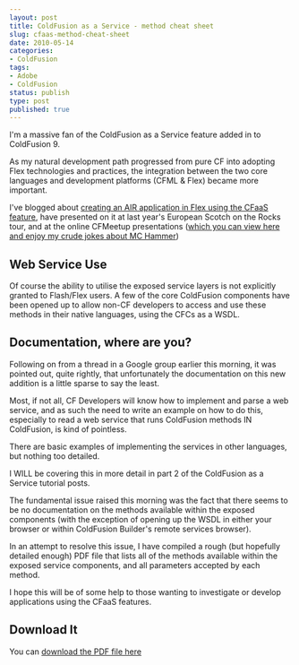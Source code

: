 ```yaml
---
layout: post
title: ColdFusion as a Service - method cheat sheet
slug: cfaas-method-cheat-sheet
date: 2010-05-14
categories:
- ColdFusion
tags:
- Adobe
- ColdFusion
status: publish
type: post
published: true
---
```

<p>I'm a massive fan of the ColdFusion as a Service feature added in to ColdFusion 9.</p>
<p>As my natural development path progressed from pure CF into adopting Flex technologies and practices, the integration between the two core languages and development platforms (CFML &amp; Flex) became more important.</p>
<p>I've blogged about <a title="ColdFusion as a Service (Part 1)" href="http://www.mattgifford.co.uk/coldfusion-as-a-service-part-1/" target="_blank">creating an AIR application in Flex using the CFaaS feature</a>, have presented on it at last year's European Scotch on the Rocks tour, and at the online CFMeetup presentations (<a title="CF Online Meetup" href="http://www.meetup.com/coldfusionmeetup/calendar/13162484/?from=list&amp;offset=0" target="_blank">which you can view here and enjoy my crude jokes about MC Hammer</a>)</p>
<h2>Web Service Use</h2>
<p>Of course the ability to utilise the exposed service layers is not explicitly granted to Flash/Flex users. A few of the core ColdFusion components have been opened up to allow non-CF developers to access and use these methods in their native languages, using the CFCs as a WSDL.</p>
<h2>Documentation, where are you?</h2>
<p>Following on from a thread in a Google group earlier this morning, it was pointed out, quite rightly, that unfortunately the documentation on this new addition is a little sparse to say the least.</p>
<p>Most, if not all, CF Developers will know how to implement and parse a web service, and as such the need to write an example on how to do this, especially to read a web service that runs ColdFusion methods IN ColdFusion, is kind of pointless.</p>
<p>There are basic examples of implementing the services in other languages, but nothing too detailed.</p>
<p>I WILL be covering this in more detail in part 2 of the ColdFusion as a Service tutorial posts.</p>
<p>The fundamental issue raised this morning was the fact that there seems to be no documentation on the methods available within the exposed components (with the exception of opening up the WSDL in either your browser or within ColdFusion Builder's remote services browser).</p>
<p>In an attempt to resolve this issue, I have compiled a rough (but hopefully detailed enough) PDF file that lists all of the methods available within the exposed service components, and all parameters accepted by each method.</p>
<p>I hope this will be of some help to those wanting to investigate or develop applications using the CFaaS features.</p>
<h2>Download It</h2>
<p>You can <a title="Download the CFaaS Service Method PDF " href="http://www.monkehworks.com/downloads/CFaaS_ServiceMethods.pdf" target="_blank">download the PDF file here</a></p>

